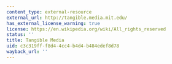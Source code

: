 ```yaml
---
content_type: external-resource
external_url: http://tangible.media.mit.edu/
has_external_license_warning: true
license: https://en.wikipedia.org/wiki/All_rights_reserved
status: ''
title: Tangible Media
uid: c3c319ff-f8d4-4cc4-b4d4-b484edef8d78
wayback_url: ''
---
```

